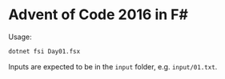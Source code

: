 # Advent of Code 2016 in F#

Usage:

```bash
dotnet fsi Day01.fsx
```

Inputs are expected to be in the `input` folder, e.g. `input/01.txt`.
